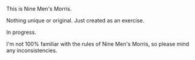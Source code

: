 This is Nine Men's Morris.

Nothing unique or original. Just created as an exercise.

In progress.

I'm not 100% familiar with the rules of Nine Men's Morris, so please mind any inconsistencies.